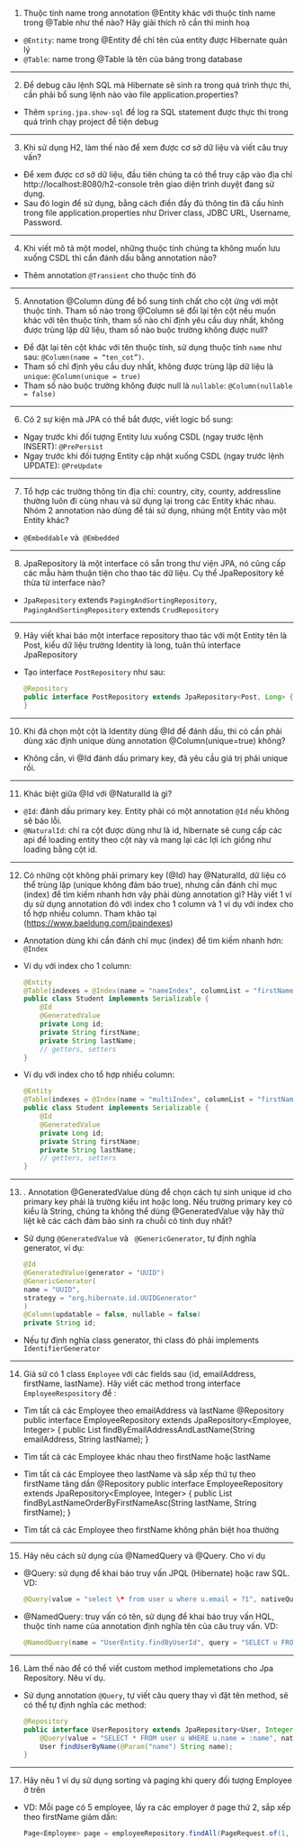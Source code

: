 1. Thuộc tính name trong annotation @Entity khác với thuộc tính name trong @Table như thế
   nào? Hãy giải thích rõ cần thì minh hoạ

- `@Entity`: name trong @Entity để chỉ tên của entity được Hibernate quản lý
- `@Table`: name trong @Table là tên của bảng trong database

---

2. Để debug câu lệnh SQL mà Hibernate sẽ sinh ra trong quá trình thực thi, cần phải bổ sung lệnh nào vào file application.properties?

- Thêm `spring.jpa.show-sql` để log ra SQL statement được thực thi trong quá trình chạy project để tiện debug

---

3. Khi sử dụng H2, làm thế nào để xem được cơ sở dữ liệu và viết câu truy vấn?

- Để xem được cơ sở dữ liệu, đầu tiên chúng ta có thể truy cập vào địa chỉ http://localhost:8080/h2-console trên giao diện trình duyệt đang sử dụng.
- Sau đó login để sử dụng, bằng cách điền đầy đủ thông tin đã cấu hình trong file application.properties như Driver class, JDBC URL, Username, Password.

---

4. Khi viết mô tả một model, những thuộc tính chúng ta không muốn lưu xuống CSDL thì cần đánh dấu bằng annotation nào?

- Thêm annotation `@Transient` cho thuộc tính đó

---

5. Annotation @Column dùng để bổ sung tính chất cho cột ứng với một thuộc tính. Tham số nào trong @Column sẽ đổi lại tên cột nếu muốn khác với tên thuộc tính, tham số nào chỉ định
   yêu cầu duy nhất, không được trùng lặp dữ liệu, tham số nào buộc trường không được null?

- Để đặt lại tên cột khác với tên thuộc tính, sử dụng thuộc tính `name` như sau: `@Column(name = “ten_cot”)`.
- Tham số chỉ định yêu cầu duy nhất, không được trùng lặp dữ liệu là `unique`: `@Column(unique = true)`
- Tham số nào buộc trường không được null là `nullable`: `@Column(nullable = false)`

---

6. Có 2 sự kiện mà JPA có thể bắt được, viết logic bổ sung:

- Ngay trước khi đối tượng Entity lưu xuống CSDL (ngay trước lệnh INSERT): `@PrePersist`
- Ngay trước khi đối tượng Entity cập nhật xuống CSDL (ngay trước lệnh UPDATE): `@PreUpdate`

---

7. Tổ hợp các trường thông tin địa chỉ: country, city, county, addressline thường luôn đi cùng
   nhau và sử dụng lại trong các Entity khác nhau. Nhóm 2 annotation nào dùng để tái sử dụng,
   nhúng một Entity vào một Entity khác?

- `@Embeddable` và` @Embedded`

---

8. JpaRepository là một interface có sẵn trong thư viện JPA, nó cũng cấp các mẫu hàm thuận
   tiện cho thao tác dữ liệu. Cụ thể JpaRepository kế thừa từ interface nào?

- `JpaRepository` extends `PagingAndSortingRepository`, `PagingAndSortingRepository` extends `CrudRepository`

---

9. Hãy viết khai báo một interface repository thao tác với một Entity tên là Post, kiểu dữ liệu trường Identity là long, tuân thủ interface JpaRepository

- Tạo interface `PostRepository` như sau:

  ```java
  @Repository
  public interface PostRepository extends JpaRepository<Post, Long> {
  }
  ```

---

10. Khi đã chọn một cột là Identity dùng @Id để đánh dấu, thì có cần phải dùng xác định unique dùng annotation @Column(unique=true) không?

- Không cần, vì @Id đánh dấu primary key, đã yêu cầu giá trị phải unique rồi.

---

11. Khác biệt giữa @Id với @NaturalId là gì?

- `@Id`: đánh dấu primary key. Entity phải có một annotation `@Id` nếu không sẽ báo lỗi.
- `@NaturalId`: chỉ ra cột được dùng như là id, hibernate sẽ cung cấp các api để loading entity theo cột này và mang lại các lợi ích giống như loading bằng cột id.

---

12. Có những cột không phải primary key (@Id) hay @NaturalId, dữ liệu có thể trùng lặp (unique không đảm bảo true), nhưng cần đánh chỉ mục (index) để tìm kiếm nhanh hơn vậy phải dùng annotation gì? Hãy viết 1 ví dụ sử dụng annotation đó với index cho 1 column và 1 ví dụ với index cho tổ hợp nhiều column. Tham khảo tại (https://www.baeldung.com/jpaindexes)

- Annotation dùng khi cần đánh chỉ mục (index) để tìm kiếm nhanh hơn: `@Index`
- Ví dụ với index cho 1 column:

  ```java
  @Entity
  @Table(indexes = @Index(name = "nameIndex", columnList = "firstName"))
  public class Student implements Serializable {
      @Id
      @GeneratedValue
      private Long id;
      private String firstName;
      private String lastName;
      // getters, setters
  }
  ```

- Ví dụ với index cho tổ hợp nhiều column:

  ```java
  @Entity
  @Table(indexes = @Index(name = "multiIndex", columnList = "firstName, lastName"))
  public class Student implements Serializable {
      @Id
      @GeneratedValue
      private Long id;
      private String firstName;
      private String lastName;
      // getters, setters
  }
  ```

---

13. . Annotation @GeneratedValue dùng để chọn cách tự sinh unique id cho primary key phải là trường kiểu int hoặc long. Nếu trường primary key có kiểu là String, chúng ta không thể dùng @GeneratedValue vậy hãy thử liệt kê các cách đảm bảo sinh ra chuỗi có tính duy nhất?

- Sử dụng `@GeneratedValue` và ` @GenericGenerator`, tự định nghĩa generator, ví dụ:

  ```java
  @Id
  @GeneratedValue(generator = "UUID")
  @GenericGenerator(
  name = "UUID",
  strategy = "org.hibernate.id.UUIDGenerator"
  )
  @Column(updatable = false, nullable = false)
  private String id;
  ```

- Nếu tự định nghĩa class generator, thì class đó phải implements `IdentifierGenerator `

---

14. Giả sử có 1 class `Employee` với các fields sau {id, emailAddress, firstName, lastName}. Hãy viết các method trong interface `EmployeeRespository` để :

- Tìm tất cả các Employee theo emailAddress và lastName
  @Repository
  public interface EmployeeRepository extends JpaRepository<Employee, Integer> {
  public List<Employee> findByEmailAddressAndLastName(String emailAddress, String lastName);
  }
- Tìm tất cả các Employee khác nhau theo firstName hoặc lastName

- Tìm tất cả các Employee theo lastName và sắp xếp thứ tự theo firstName tăng dần
  @Repository
  public interface EmployeeRepository extends JpaRepository<Employee, Integer> {
  public List<Employee> findByLastNameOrderByFirstNameAsc(String lastName, String firstName);
  }

- Tìm tất cả các Employee theo firstName không phân biệt hoa thường

---

15. Hãy nêu cách sử dụng của @NamedQuery và @Query. Cho ví dụ

- @Query: sử dụng để khai báo truy vấn JPQL (Hibernate) hoặc raw SQL. VD:

  ```java
  @Query(value = "select \* from user u where u.email = ?1", nativeQuery = true)
  ```

- @NamedQuery: truy vấn có tên, sử dụng để khai báo truy vấn HQL, thuộc tính name của annotation định nghĩa tên của câu truy vấn. VD:

  ```java
  @NamedQuery(name = "UserEntity.findByUserId", query = "SELECT u FROM UserEntity u WHERE u.id=:userId")
  ```

---

16. Làm thế nào để có thể viết custom method implemetations cho Jpa Repository. Nêu ví dụ.

- Sử dụng annotation `@Query`, tự viết câu query thay vì đặt tên method, sẽ có thể tự định nghĩa các method:

  ```java
  @Repository
  public interface UserRepository extends JpaRepository<User, Integer> {
      @Query(value = "SELECT * FROM user u WHERE u.name = :name", nativeQuery = true)
      User findUserByName(@Param("name") String name);
  }
  ```

---

17. Hãy nêu 1 ví dụ sử dụng sorting và paging khi query đối tượng Employee ở trên

- VD: Mỗi page có 5 employee, lấy ra các employer ở page thứ 2, sắp xếp theo firstName giảm dần:

  ```java
  Page<Employee> page = employeeRepository.findAll(PageRequest.of(1, 5, Sort.by("firstName").descending()));
  ```
